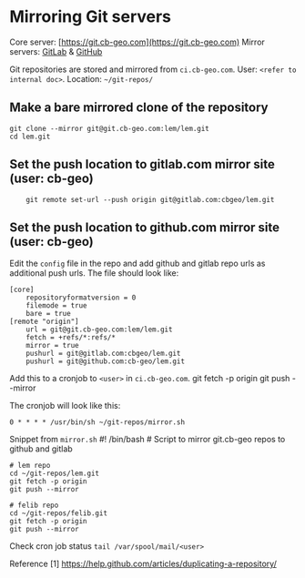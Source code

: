 # Mirroring Git servers

Core server: [https://git.cb-geo.com](https://git.cb-geo.com)
Mirror servers: [GitLab](https://gitlab.com/groups/cbgeo) & [GitHub](https://github.com/cb-geo)

Git repositories are stored and mirrored from `ci.cb-geo.com`. User: `<refer to internal doc>`. Location: `~/git-repos/`

## Make a bare mirrored clone of the repository
	git clone --mirror git@git.cb-geo.com:lem/lem.git
	cd lem.git

## Set the push location to gitlab.com mirror site (user: cb-geo)
     	git remote set-url --push origin git@gitlab.com:cbgeo/lem.git
    
## Set the push location to github.com mirror site (user: cb-geo)
Edit the `config` file in the repo and add github and gitlab repo urls as additional push urls.
The file should look like:

	[core]
		repositoryformatversion = 0
		filemode = true
		bare = true
	[remote "origin"]
		url = git@git.cb-geo.com:lem/lem.git
		fetch = +refs/*:refs/*
		mirror = true
		pushurl = git@gitlab.com:cbgeo/lem.git
		pushurl = git@github.com:cb-geo/lem.git


Add this to a cronjob to `<user>` in `ci.cb-geo.com`.
	git fetch -p origin
   	git push --mirror
    
The cronjob will look like this:

	0 * * * * /usr/bin/sh ~/git-repos/mirror.sh

Snippet from `mirror.sh`
	#! /bin/bash
	# Script to mirror git.cb-geo repos to github and gitlab

	# lem repo
	cd ~/git-repos/lem.git
	git fetch -p origin
	git push --mirror

	# felib repo
	cd ~/git-repos/felib.git
	git fetch -p origin
	git push --mirror

Check cron job status `tail /var/spool/mail/<user>`


Reference
[1] https://help.github.com/articles/duplicating-a-repository/

